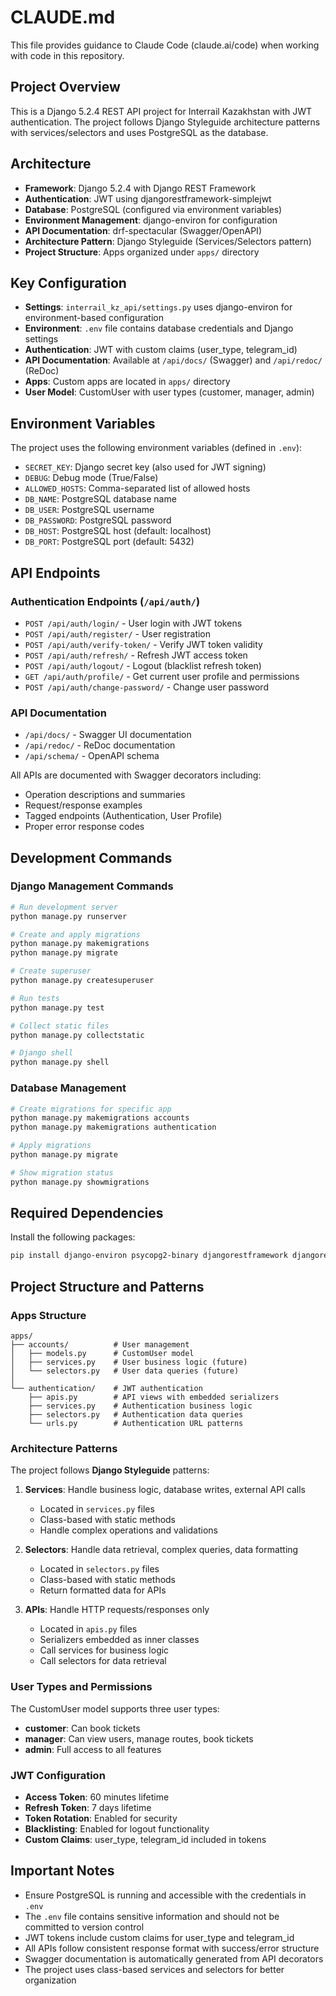 # CLAUDE.md

This file provides guidance to Claude Code (claude.ai/code) when working with code in this repository.

## Project Overview

This is a Django 5.2.4 REST API project for Interrail Kazakhstan with JWT authentication. The project follows Django Styleguide architecture patterns with services/selectors and uses PostgreSQL as the database.

## Architecture

- **Framework**: Django 5.2.4 with Django REST Framework
- **Authentication**: JWT using djangorestframework-simplejwt
- **Database**: PostgreSQL (configured via environment variables)
- **Environment Management**: django-environ for configuration
- **API Documentation**: drf-spectacular (Swagger/OpenAPI)
- **Architecture Pattern**: Django Styleguide (Services/Selectors pattern)
- **Project Structure**: Apps organized under `apps/` directory

## Key Configuration

- **Settings**: `interrail_kz_api/settings.py` uses django-environ for environment-based configuration
- **Environment**: `.env` file contains database credentials and Django settings
- **Authentication**: JWT with custom claims (user_type, telegram_id)
- **API Documentation**: Available at `/api/docs/` (Swagger) and `/api/redoc/` (ReDoc)
- **Apps**: Custom apps are located in `apps/` directory
- **User Model**: CustomUser with user types (customer, manager, admin)

## Environment Variables

The project uses the following environment variables (defined in `.env`):

- `SECRET_KEY`: Django secret key (also used for JWT signing)
- `DEBUG`: Debug mode (True/False)
- `ALLOWED_HOSTS`: Comma-separated list of allowed hosts
- `DB_NAME`: PostgreSQL database name
- `DB_USER`: PostgreSQL username
- `DB_PASSWORD`: PostgreSQL password
- `DB_HOST`: PostgreSQL host (default: localhost)
- `DB_PORT`: PostgreSQL port (default: 5432)

## API Endpoints

### Authentication Endpoints (`/api/auth/`)
- `POST /api/auth/login/` - User login with JWT tokens
- `POST /api/auth/register/` - User registration
- `POST /api/auth/verify-token/` - Verify JWT token validity
- `POST /api/auth/refresh/` - Refresh JWT access token
- `POST /api/auth/logout/` - Logout (blacklist refresh token)
- `GET /api/auth/profile/` - Get current user profile and permissions
- `POST /api/auth/change-password/` - Change user password

### API Documentation
- `/api/docs/` - Swagger UI documentation
- `/api/redoc/` - ReDoc documentation
- `/api/schema/` - OpenAPI schema

All APIs are documented with Swagger decorators including:
- Operation descriptions and summaries
- Request/response examples
- Tagged endpoints (Authentication, User Profile)
- Proper error response codes

## Development Commands

### Django Management Commands
```bash
# Run development server
python manage.py runserver

# Create and apply migrations
python manage.py makemigrations
python manage.py migrate

# Create superuser
python manage.py createsuperuser

# Run tests
python manage.py test

# Collect static files
python manage.py collectstatic

# Django shell
python manage.py shell
```

### Database Management
```bash
# Create migrations for specific app
python manage.py makemigrations accounts
python manage.py makemigrations authentication

# Apply migrations
python manage.py migrate

# Show migration status
python manage.py showmigrations
```

## Required Dependencies

Install the following packages:
```bash
pip install django-environ psycopg2-binary djangorestframework djangorestframework-simplejwt drf-spectacular
```

## Project Structure and Patterns

### Apps Structure
```
apps/
├── accounts/          # User management
│   ├── models.py      # CustomUser model
│   ├── services.py    # User business logic (future)
│   └── selectors.py   # User data queries (future)
│
└── authentication/    # JWT authentication
    ├── apis.py        # API views with embedded serializers
    ├── services.py    # Authentication business logic
    ├── selectors.py   # Authentication data queries
    └── urls.py        # Authentication URL patterns
```

### Architecture Patterns

The project follows **Django Styleguide** patterns:

1. **Services**: Handle business logic, database writes, external API calls
   - Located in `services.py` files
   - Class-based with static methods
   - Handle complex operations and validations

2. **Selectors**: Handle data retrieval, complex queries, data formatting
   - Located in `selectors.py` files
   - Class-based with static methods
   - Return formatted data for APIs

3. **APIs**: Handle HTTP requests/responses only
   - Located in `apis.py` files
   - Serializers embedded as inner classes
   - Call services for business logic
   - Call selectors for data retrieval

### User Types and Permissions

The CustomUser model supports three user types:
- **customer**: Can book tickets
- **manager**: Can view users, manage routes, book tickets
- **admin**: Full access to all features

### JWT Configuration

- **Access Token**: 60 minutes lifetime
- **Refresh Token**: 7 days lifetime
- **Token Rotation**: Enabled for security
- **Blacklisting**: Enabled for logout functionality
- **Custom Claims**: user_type, telegram_id included in tokens

## Important Notes

- Ensure PostgreSQL is running and accessible with the credentials in `.env`
- The `.env` file contains sensitive information and should not be committed to version control
- JWT tokens include custom claims for user_type and telegram_id
- All APIs follow consistent response format with success/error structure
- Swagger documentation is automatically generated from API decorators
- The project uses class-based services and selectors for better organization